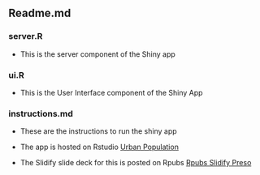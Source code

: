 ## Readme.md  
  
### server.R    
- This is the server component of the Shiny app  
  
### ui.R  
- This is the User Interface component of the Shiny App  
  
### instructions.md    
- These are the instructions to run the shiny app  
- The app is hosted on Rstudio [Urban Population](https://edlewis4.shinyapps.io/course_project/)

- The Slidify slide deck for this is posted on Rpubs [Rpubs Slidify Preso](http://edlewis4.github.io/DevDataProducts-Web/index.html#1 )
